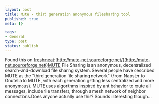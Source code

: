 ```yaml
--- 
layout: post
title: Mute - third generation anonymous filesharing tool
published: true
meta: {}

tags: 
- General
type: post
status: publish
---
```

Found this on [freshmeat](http://www.freshmeat.net):[http://mute-net.sourceforge.net/](http://mute-net.sourceforge.net/)MUTE File Sharing is an anonymous, decentralized search-and-download file sharing system. Several people have described MUTE as the "third generation file sharing network" (From Napster to Gnutella to MUTE, with each generation getting less centralized and more anonymous). MUTE uses algorithms inspired by ant behavior to route all messages, include file transfers, through a mesh network of neighbor connections.Does anyone actually use this? Sounds interesting though...

